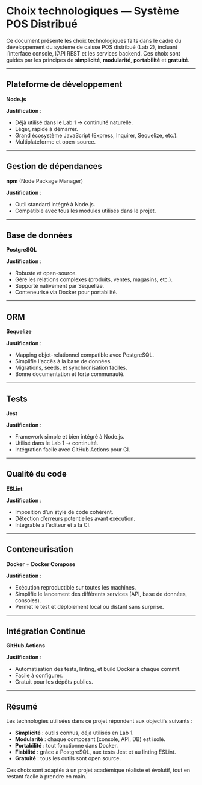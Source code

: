 # Choix technologiques — Système POS Distribué

Ce document présente les choix technologiques faits dans le cadre du développement du système de caisse POS distribué (Lab 2), incluant l’interface console, l’API REST et les services backend. Ces choix sont guidés par les principes de **simplicité**, **modularité**, **portabilité** et **gratuité**.

---

## Plateforme de développement

**Node.js**

**Justification** :
- Déjà utilisé dans le Lab 1 → continuité naturelle.
- Léger, rapide à démarrer.
- Grand écosystème JavaScript (Express, Inquirer, Sequelize, etc.).
- Multiplateforme et open-source.

---

## Gestion de dépendances

**npm** (Node Package Manager)

**Justification** :
- Outil standard intégré à Node.js.
- Compatible avec tous les modules utilisés dans le projet.

---

## Base de données

**PostgreSQL**

**Justification** :
- Robuste et open-source.
- Gère les relations complexes (produits, ventes, magasins, etc.).
- Supporté nativement par Sequelize.
- Conteneurisé via Docker pour portabilité.

---

## ORM

**Sequelize**

**Justification** :
- Mapping objet-relationnel compatible avec PostgreSQL.
- Simplifie l'accès à la base de données.
- Migrations, seeds, et synchronisation faciles.
- Bonne documentation et forte communauté.

---

## Tests

**Jest**

**Justification** :
- Framework simple et bien intégré à Node.js.
- Utilisé dans le Lab 1 → continuité.
- Intégration facile avec GitHub Actions pour CI.

---

## Qualité du code

**ESLint**

**Justification** :
- Imposition d’un style de code cohérent.
- Détection d’erreurs potentielles avant exécution.
- Intégrable à l’éditeur et à la CI.

---

## Conteneurisation

**Docker** + **Docker Compose**

**Justification** :
- Exécution reproductible sur toutes les machines.
- Simplifie le lancement des différents services (API, base de données, consoles).
- Permet le test et déploiement local ou distant sans surprise.

---

## Intégration Continue

**GitHub Actions**

**Justification** :
- Automatisation des tests, linting, et build Docker à chaque commit.
- Facile à configurer.
- Gratuit pour les dépôts publics.

---

## Résumé

Les technologies utilisées dans ce projet répondent aux objectifs suivants :

- **Simplicité** : outils connus, déjà utilisés en Lab 1.
- **Modularité** : chaque composant (console, API, DB) est isolé.
- **Portabilité** : tout fonctionne dans Docker.
- **Fiabilité** : grâce à PostgreSQL, aux tests Jest et au linting ESLint.
- **Gratuité** : tous les outils sont open source.

Ces choix sont adaptés à un projet académique réaliste et évolutif, tout en restant facile à prendre en main.
